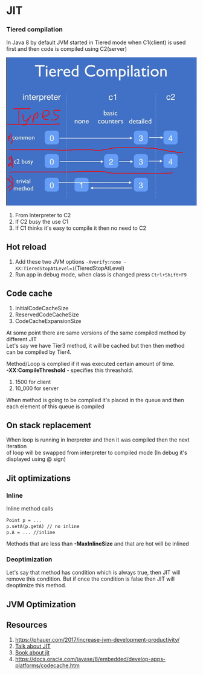 # JIT

### Tiered compilation
In Java 8 by default JVM started in Tiered mode when C1(client) is used first
and then code is compiled using C2(server)

![Tiered comp](tiered.png)

1. From Interpreter to C2
2. If C2 busy the use C1
3. If C1 thinks it's easy to compile it then no need to C2

## Hot reload
1. Add these two JVM options `-Xverify:none -XX:TieredStopAtLevel=1`(TieredStopAtLevel)
2. Run app in debug mode, when class is changed press `Ctrl+Shift+F9`

## Code cache
1. InitialCodeCacheSize
2. ReservedCodeCacheSize
3. CodeCacheExpansionSize

At some point there are same versions of the same compiled method by different JIT<br>
Let's say we have Tier3 method, it will be cached but then then method<br>
can be compiled by Tier4.

Method/Loop is complied if it was executed certain amount of time.\
**-XX:CompileThreshold** - specifies this threashold.
1. 1500 for client
2. 10_000 for server

When method is going to be complied it's placed in the queue
and then each element of this queue is compiled

## On stack replacement
When loop is running in Inerpreter and then it was compiled then the next iteration<br>
of loop will be swapped from interpreter to compiled mode (In debug it's displayed using @ sign)

## Jit optimizations

### Inline
Inline method calls
```
Point p = ...
p.setA(p.getA) // no inline
p.A = ... //inline
```
Methods that are less than **-MaxInlineSize** and that are hot will be inlined

### Deoptimization
Let's say that method has condition which is always true, then JIT will remove this condition.
But if once the condition is false then JIT will deoptimize this method.

## JVM Optimization




## Resources 
1. https://phauer.com/2017/increase-jvm-development-productivity/
2. [Talk about JIT](https://www.youtube.com/watch?v=FnDHp3Qya6s)
3. [Book about jit](https://www.oreilly.com/library/view/java-performance-the/9781449363512/ch04.html)
4. https://docs.oracle.com/javase/8/embedded/develop-apps-platforms/codecache.htm
